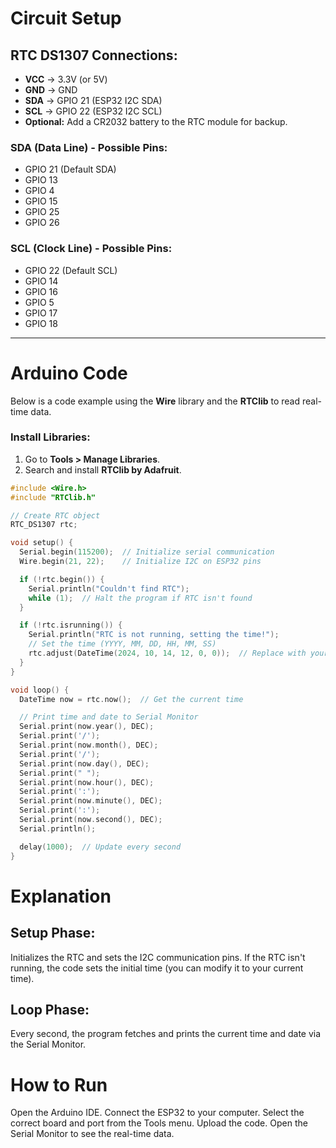 # Circuit Setup

## RTC DS1307 Connections:
- **VCC** → 3.3V (or 5V)  
- **GND** → GND  
- **SDA** → GPIO 21 (ESP32 I2C SDA)  
- **SCL** → GPIO 22 (ESP32 I2C SCL)  
- **Optional:** Add a CR2032 battery to the RTC module for backup.

### SDA (Data Line) - Possible Pins:
- GPIO 21 (Default SDA)  
- GPIO 13  
- GPIO 4  
- GPIO 15  
- GPIO 25  
- GPIO 26  

### SCL (Clock Line) - Possible Pins:
- GPIO 22 (Default SCL)  
- GPIO 14  
- GPIO 16  
- GPIO 5  
- GPIO 17  
- GPIO 18  

---

# Arduino Code

Below is a code example using the **Wire** library and the **RTClib** to read real-time data.

### Install Libraries:
1. Go to **Tools > Manage Libraries**.  
2. Search and install **RTClib by Adafruit**.

```cpp
#include <Wire.h>
#include "RTClib.h"

// Create RTC object
RTC_DS1307 rtc;

void setup() {
  Serial.begin(115200);  // Initialize serial communication
  Wire.begin(21, 22);    // Initialize I2C on ESP32 pins

  if (!rtc.begin()) {
    Serial.println("Couldn't find RTC");
    while (1);  // Halt the program if RTC isn't found
  }

  if (!rtc.isrunning()) {
    Serial.println("RTC is not running, setting the time!");
    // Set the time (YYYY, MM, DD, HH, MM, SS)
    rtc.adjust(DateTime(2024, 10, 14, 12, 0, 0));  // Replace with your current date and time
  }
}

void loop() {
  DateTime now = rtc.now();  // Get the current time

  // Print time and date to Serial Monitor
  Serial.print(now.year(), DEC);
  Serial.print('/');
  Serial.print(now.month(), DEC);
  Serial.print('/');
  Serial.print(now.day(), DEC);
  Serial.print(" ");
  Serial.print(now.hour(), DEC);
  Serial.print(':');
  Serial.print(now.minute(), DEC);
  Serial.print(':');
  Serial.print(now.second(), DEC);
  Serial.println();

  delay(1000);  // Update every second
}
```

# Explanation
## Setup Phase:
Initializes the RTC and sets the I2C communication pins.
If the RTC isn't running, the code sets the initial time (you can modify it to your current time).

## Loop Phase:
Every second, the program fetches and prints the current time and date via the Serial Monitor.

# How to Run
Open the Arduino IDE.
Connect the ESP32 to your computer.
Select the correct board and port from the Tools menu.
Upload the code.
Open the Serial Monitor to see the real-time data.